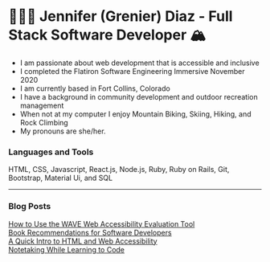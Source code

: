 # 👩🏼‍💻 Jennifer (Grenier) Diaz - Full Stack Software Developer 🏔 
* I am passionate about web development that is accessible and inclusive
* I completed the Flatiron Software Engineering Immersive November 2020 
* I am currently based in Fort Collins, Colorado
* I have a background in community development and outdoor recreation management
* When not at my computer I enjoy Mountain Biking, Skiing, Hiking, and Rock Climbing
* My pronouns are she/her. 

### Languages and Tools 
HTML, CSS, Javascript, React.js, Node.js, Ruby, Ruby on Rails, Git, Bootstrap, Material Ui, and SQL 
___

### Blog Posts 
[How to Use the WAVE Web Accessibility Evaluation Tool](https://jagrenier.medium.com/how-to-use-the-wave-web-accessibility-evaluation-tool-9df8588a3d16)
<br> 
[Book Recommendations for Software Developers](https://jagrenier.medium.com/book-recommendations-for-software-developers-a491ff97134c)
<br> 
[A Quick Intro to HTML and Web Accessibility](https://medium.com/@jenniferagrenier/an-introduction-to-html-and-digital-accessibility-88e2a8f65617)
<br>
[Notetaking While Learning to Code](https://medium.com/@jenniferagrenier/how-totake-notes-while-learning-to-code-4ae9d4ac0f63)


